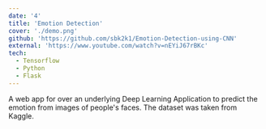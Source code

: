 ```yaml
---
date: '4'
title: 'Emotion Detection'
cover: './demo.png'
github: 'https://github.com/sbk2k1/Emotion-Detection-using-CNN'
external: 'https://www.youtube.com/watch?v=nEYiJ67rBKc'
tech:
  - Tensorflow
  - Python
  - Flask
---
```


A web app for over an underlying Deep Learning Application to predict the emotion from images of people's faces. The dataset was taken from Kaggle.
